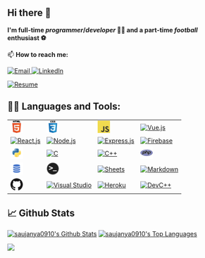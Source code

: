## Hi there 👋
**I'm  full-time *programmer*/*developer* 👨‍💻 and a part-time *football* enthusiast ⚽**

<!--
**Saujanya0910/Saujanya0910** is a ✨ _special_ ✨ repository because its `README.md` (this file) appears on your GitHub profile.

Here are some ideas to get you started:

- 🔭 I’m currently working on ...
- 🌱 I’m currently learning ...
- 👯 I’m looking to collaborate on ...
- 🤔 I’m looking for help with ...
- 💬 Ask me about ...
- 📫 How to reach me: ...
- 😄 Pronouns: ...
- ⚡ Fun fact: ...
-->

📫 **How to reach me:**

<p align="left">
  <a href="mailto:saujanya.pandey2000@gmail.com" target="_blank">
    <img alt="Email" title="saujanya.pandey2000@gmail.com" 
      src="https://img.shields.io/badge/-Gmail-c14438?style=flat-square&logo=Gmail&logoColor=white"
    />
  </a>
  
  <a href="https://www.linkedin.com/in/saujanya-pandey-0b490b18b/" target="_blank">
    <img alt="LinkedIn" title="LinkedIn" 
      src="https://img.shields.io/badge/-LinkedIn-blue?style=flat-square&logo=LinkedIn&logoColor=white"
    />
  </a>
</p>

<p align="left">
  <!-- <a href="https://saujanya0910.github.io/portfolio-website-1/" target="_blank">
    <img alt="Portfolio" title="Portfolio" 
      src="https://img.shields.io/badge/-Portfolio-008888?style=for-the-badge&logo=koding&logoColor=white"
    />
  </a> -->
  
  <a href="https://drive.google.com/file/d/1yywxLA7_gRRRz8Fl9xBN_yY_qJv_pP1e/view" target="_blank">
    <img alt="Resume" title="Resume"
      src="https://img.shields.io/badge/-Resume-010888?style=for-the-badge&logo=koding&logoColor=white"
    />
  </a>
</p>


## 👨‍💻 Languages and Tools:

<table>
    <tbody>
        <tr>
          <td>
            <a href="#">
              <img alt="HTML5" title="HTML5" height="28px"
                src="https://raw.githubusercontent.com/github/explore/80688e429a7d4ef2fca1e82350fe8e3517d3494d/topics/html/html.png" 
              />
            </a>
          </td>
          <td>
            <a href="#">
              <img alt="CSS3" title="CSS3" height="28px"
                src="https://raw.githubusercontent.com/github/explore/80688e429a7d4ef2fca1e82350fe8e3517d3494d/topics/css/css.png" 
              />
            </a>
          </td>
          <td>
            <a href="#">
              <img alt="JavaScript" title="JavaScript" height="28px"
                src="https://raw.githubusercontent.com/github/explore/80688e429a7d4ef2fca1e82350fe8e3517d3494d/topics/javascript/javascript.png" 
              />
            </a>
          </td>
          <td>
            <a href="#">
              <img alt="Vue.js" title="Vue.js" height="28px"
                src="https://img.icons8.com/color/50/000000/vue-js.png" 
              />
            </a>
          </td>
        </tr>
        <tr>
          <td>
            <a href="#">
              <img alt="React.js" title="React.js" height="28px"
                src="https://www.pngfind.com/pngs/m/685-6854970_react-logo-png-png-download-logo-png-reactjs.png" 
              />
            </a>
          </td>
          <td>
            <a href="#">
              <img alt="Node.js" title="Node.js" height="28px"
                src="https://www.pngfind.com/pngs/m/683-6833893_node-js-logo-png-transparent-png.png" 
              />
            </a>
          </td>
          <td>
            <a href="#">
              <img alt="Express.js" title="Express.js" height="28px"
                src="https://i2.wp.com/www.mementotech.in/assets/images/icons/express.png" 
              />
            </a>
          </td>
          <td>
            <a href="#">
              <img alt="Firebase" title="Firebase" height="28px"
                src="https://icon2.cleanpng.com/20180609/ryh/kisspng-firebase-cloud-messaging-google-cloud-messaging-api-as-a-service-5b1bf782ac0ca2.2103995315285594907047.jpg" 
              />
            </a>
          </td>
        </tr>
        <tr>
          <td>
            <a href="#">
              <img alt="Python" title="Python" height="28px"
                src="https://raw.githubusercontent.com/github/explore/80688e429a7d4ef2fca1e82350fe8e3517d3494d/topics/python/python.png" 
              />
            </a>
          </td>
          <td>
            <a href="#">
              <img alt="C" title="C" height="28px"
                src="https://user-images.githubusercontent.com/11306104/28999421-69312b92-7a03-11e7-9268-a1a8756b5442.png"
              />
            </a>
          </td>
          <td>
            <a href="#">
              <img alt="C++" title="C++" height="28px"
                src="https://img.icons8.com/color/48/000000/c-plus-plus-logo.png" 
              />
            </a>
          </td>
          <td>
            <a href="#">
              <img alt="PHP" title="PHP" height="28px"
                src="https://raw.githubusercontent.com/github/explore/80688e429a7d4ef2fca1e82350fe8e3517d3494d/topics/php/php.png" 
              />
            </a>
          </td>
        </tr>
        <tr>
          <td>
            <a href="#">
              <img alt="SQL" title="SQL" height="28px"
                src="https://raw.githubusercontent.com/github/explore/80688e429a7d4ef2fca1e82350fe8e3517d3494d/topics/sql/sql.png" 
              />
            </a>
          </td>
          <td>
            <a href="#">
              <img alt="Terminal" title="Terminal" height="28px"
                src="https://raw.githubusercontent.com/github/explore/80688e429a7d4ef2fca1e82350fe8e3517d3494d/topics/terminal/terminal.png" 
              />
            </a>
          </td>
          <td>
            <a href="#">
              <img alt="Sheets" title="Sheets" height="28px"
                src="https://img.icons8.com/color/48/000000/google-sheets.png" 
              />
            </a>
          </td>
          <td>
            <a href="#">
              <img alt="Markdown" title="Markdown" height="28px"
                src="https://img.icons8.com/ios-filled/50/000000/markdown.png" 
              />
            </a>
          </td>
        </tr>
        <tr>
          <td>
            <a href="#">
              <img alt="GitHub" title="GitHub" height="28px"
                src="https://raw.githubusercontent.com/github/explore/78df643247d429f6cc873026c0622819ad797942/topics/github/github.png" 
              />
            </a>
          </td>
          <td>
            <a href="#">
              <img alt="Visual Studio" title="Visual Studio Code" height="28px"
                src="https://img.icons8.com/fluent/48/000000/visual-studio-code-2019.png" 
              />
            </a>
          </td>
          <td>
            <a href="#">
              <img alt="Heroku" title="Heroku" height="28px"
                src="https://img.icons8.com/color/48/000000/heroku.png" 
              />
            </a>
          </td>
          <td>
            <a href="#">
              <img alt="DevC++" title="DevC++" height="28px"
                src="https://img.utdstc.com/icons/bloodshed-dev-c-plus-plus.png:225" 
              />
            </a>
          </td>
        </tr>
    </tbody>
</table>


## 📈 Github Stats

<p align="left">
  <a href="#"><img alt="saujanya0910's Github Stats" src="https://github-readme-stats.vercel.app/api?username=saujanya0910&theme=tokyonight&show_icons=true" /></a> 
  <a href="#"><img alt="saujanya0910's Top Languages" src="https://github-readme-stats.vercel.app/api/top-langs/?username=saujanya0910&langs_count=10&layout=compact#" /></a>
</p>


![](https://komarev.com/ghpvc/?username=Saujanya0910&color=blue)
